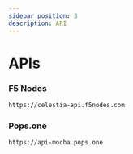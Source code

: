 ```yaml
---
sidebar_position: 3
description: API
---
```


# APIs

### F5 Nodes
```bash
https://celestia-api.f5nodes.com
```

### Pops.one
```bash
https://api-mocha.pops.one
```

